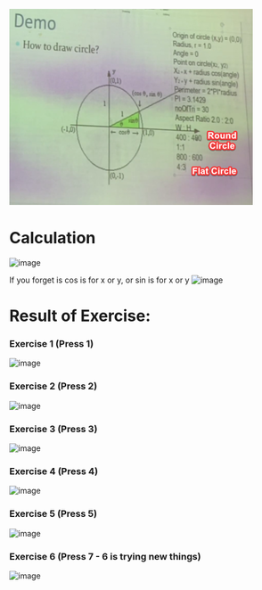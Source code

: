 ![](img/Circle.png)

# Calculation

![image](https://github.com/user-attachments/assets/8ca1e7b6-6bc8-4d68-ad26-482c6f0b67e7)

If you forget is cos is for x or y, or sin is for x or y
![image](https://github.com/user-attachments/assets/c484785f-49cf-4c40-8f7f-59cb27a4c3f1)


# Result of Exercise:

### Exercise 1 (Press 1)
![image](https://github.com/user-attachments/assets/3ef4bac5-22fb-4f2a-926c-f5c88dd462a6)

### Exercise 2 (Press 2)
![image](https://github.com/user-attachments/assets/bcf29b04-e604-465c-ad82-7042f9dd7830)

### Exercise 3 (Press 3)
![image](https://github.com/user-attachments/assets/dde0cc7f-54a8-4391-a7e6-eaddd4ce11c0)

### Exercise 4 (Press 4)
![image](https://github.com/user-attachments/assets/2816f031-7aa7-4bb4-9758-9121ba25ce42)

### Exercise 5 (Press 5)
![image](https://github.com/user-attachments/assets/c8fbbe0c-d15c-4513-9ade-44d4b7ccf687)

### Exercise 6 (Press 7 - 6 is trying new things)
![image](https://github.com/user-attachments/assets/e17322be-2a83-49c1-81c1-b15346f64d5c)
